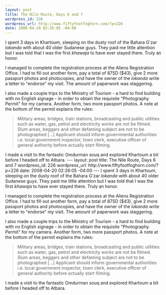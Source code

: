 ```yaml
--- 
layout: post
title: The Nile Route, Days 6 and 7
wordpress_id: 226
wordpress_url: http://www.fiftyfootfoghorn.com/?p=226
date: 2008-04-20 02:26:05 -04:00
---
```

I spent 3 days in Khartoum, sleeping on the dusty roof of the Bahara G'zar <em>lokanda</em> with about 40 older Sudanese guys. They paid me little attention but I was told that I was the first <em>khawaja</em> to have ever stayed there. Truly an honor.

I managed to complete the registration process at the Aliens Registration Office. I had to fill out another form, pay a total of 87SD ($43), give 2 more passport photos and photocopies, and have the owner of the <em>lokanda</em> write a letter to "endorse" my visit. The amount of paperwork was staggering.

I also made a couple trips to the Ministry of Tourism - a hard to find building with no English signage - in order to obtain the requisite "Photography Permit" for my camera. Another form, two more passport photos. A note at the bottom of the permit explains the rules:
<blockquote>Military areas, bridges, train stations, broadcasting and public utilities such as water, gas, petrol and electricity works are not be filmed. Slum areas, beggars and other defaming subject are not to be photographed [...] Applicant should inform governmental authorities i.e. local government inspector, town clerk, executive officer of general authority before actually start filming.</blockquote>
I made a visit to the fantastic Omdurman souq and explored Khartoum a bit before I headed off to Atbara.
--- 
layout: post
title: The Nile Route, Days 6 and 7
wordpress_id: 226
wordpress_url: http://www.fiftyfootfoghorn.com/?p=226
date: 2008-04-20 02:26:05 -04:00
---
I spent 3 days in Khartoum, sleeping on the dusty roof of the Bahara G'zar <em>lokanda</em> with about 40 older Sudanese guys. They paid me little attention but I was told that I was the first <em>khawaja</em> to have ever stayed there. Truly an honor.

I managed to complete the registration process at the Aliens Registration Office. I had to fill out another form, pay a total of 87SD ($43), give 2 more passport photos and photocopies, and have the owner of the <em>lokanda</em> write a letter to "endorse" my visit. The amount of paperwork was staggering.

I also made a couple trips to the Ministry of Tourism - a hard to find building with no English signage - in order to obtain the requisite "Photography Permit" for my camera. Another form, two more passport photos. A note at the bottom of the permit explains the rules:
<blockquote>Military areas, bridges, train stations, broadcasting and public utilities such as water, gas, petrol and electricity works are not be filmed. Slum areas, beggars and other defaming subject are not to be photographed [...] Applicant should inform governmental authorities i.e. local government inspector, town clerk, executive officer of general authority before actually start filming.</blockquote>
I made a visit to the fantastic Omdurman souq and explored Khartoum a bit before I headed off to Atbara.
